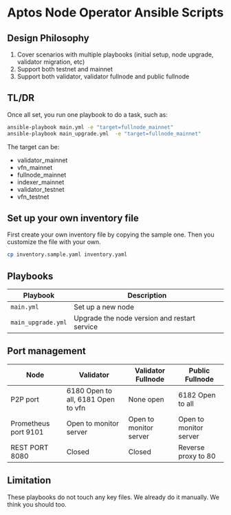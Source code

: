 # Aptos Node Operator Ansible Scripts

## Design Philosophy

1. Cover scenarios with multiple playbooks (initial setup, node upgrade, validator migration, etc)
2. Support both testnet and mainnet
3. Support both validator, validator fullnode and public fullnode

## TL/DR

Once all set, you run one playbook to do a task, such as:

```bash
ansible-playbook main.yml -e "target=fullnode_mainnet"
ansible-playbook main_upgrade.yml  -e "target=fullnode_mainnet"
```

The target can be:

- validator_mainnet
- vfn_mainnet
- fullnode_mainnet
- indexer_mainnet
- validator_testnet
- vfn_testnet

## Set up your own inventory file

First create your own inventory file by copying the sample one. Then you customize the file with your own.

```bash
cp inventory.sample.yaml inventory.yaml
```

## Playbooks

| Playbook           | Description                                  |
| ------------------ | -------------------------------------------- |
| `main.yml`         | Set up a new node                            |
| `main_upgrade.yml` | Upgrade the node version and restart service |

## Port management

| Node                 | Validator                          | Validator Fullnode     | Public Fullnode        |
| -------------------- | ---------------------------------- | ---------------------- | ---------------------- |
| P2P port             | 6180 Open to all, 6181 Open to vfn | None open              | 6182 Open to all       |
| Prometheus port 9101 | Open to monitor server             | Open to monitor server | Open to monitor server |
| REST PORT 8080       | Closed                             | Closed                 | Reverse proxy to 80    |

## Limitation

These playbooks do not touch any key files. We already do it manually. We think you should too.
